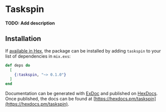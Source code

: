 # Taskspin

**TODO: Add description**

## Installation

If [available in Hex](https://hex.pm/docs/publish), the package can be installed
by adding `taskspin` to your list of dependencies in `mix.exs`:

```elixir
def deps do
  [
    {:taskspin, "~> 0.1.0"}
  ]
end
```

Documentation can be generated with [ExDoc](https://github.com/elixir-lang/ex_doc)
and published on [HexDocs](https://hexdocs.pm). Once published, the docs can
be found at [https://hexdocs.pm/taskspin](https://hexdocs.pm/taskspin).

